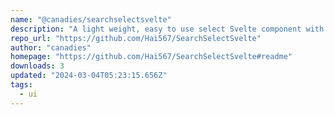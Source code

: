 ```yaml
---
name: "@canadies/searchselectsvelte"
description: "A light weight, easy to use select Svelte component with lots of handy integrated features"
repo_url: "https://github.com/Hai567/SearchSelectSvelte"
author: "canadies"
homepage: "https://github.com/Hai567/SearchSelectSvelte#readme"
downloads: 3
updated: "2024-03-04T05:23:15.656Z"
tags: 
  - ui
---
```

